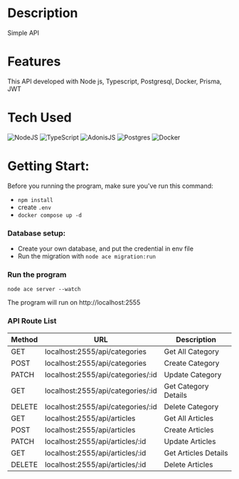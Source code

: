 # Description
Simple API

# Features
This API developed with Node js, Typescript, Postgresql, Docker, Prisma, JWT
 
# Tech Used
 ![NodeJS](https://img.shields.io/badge/node.js-6DA55F?style=for-the-badge&logo=node.js&logoColor=white) ![TypeScript](https://img.shields.io/badge/typescript-%23007ACC.svg?style=for-the-badge&logo=typescript&logoColor=white) ![AdonisJS](https://img.shields.io/badge/adonisjs-%23220052.svg?style=for-the-badge&logo=adonisjs&logoColor=white) ![Postgres](https://img.shields.io/badge/postgres-%23316192.svg?style=for-the-badge&logo=postgresql&logoColor=white) ![Docker](https://img.shields.io/badge/docker-%230db7ed.svg?style=for-the-badge&logo=docker&logoColor=white) 
      
# Getting Start:
Before you running the program, make sure you've run this command:
- `npm install`
-  create `.env`
- `docker compose up -d`

### Database setup:
- Create your own database, and put the credential in env file
- Run the migration with `node ace migration:run`

### Run the program
`node ace server --watch`

The program will run on http://localhost:2555



### API Route List
| Method | URL                                      | Description           | 
| ------ | ---------------------------------------- | --------------------- | 
| GET    | localhost:2555/api/categories            | Get All Category      |  
| POST   | localhost:2555/api/categories            | Create Category       | 
| PATCH  | localhost:2555/api/categories/:id        | Update Category       |
| GET    | localhost:2555/api/categories/:id        | Get Category Details  |  
| DELETE | localhost:2555/api/categories/:id        | Delete Category       |  
| GET    | localhost:2555/api/articles              | Get All Articles      |  
| POST   | localhost:2555/api/articles              | Create Articles       |  
| PATCH  | localhost:2555/api/articles/:id          | Update Articles       |  
| GET    | localhost:2555/api/articles/:id          | Get Articles Details  |  
| DELETE | localhost:2555/api/articles/:id          | Delete Articles       | 


      
<!-- </> with 💛 by readMD (https://readmd.itsvg.in) -->
